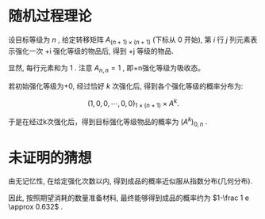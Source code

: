 # 随机过程理论

设目标等级为 $n$ , 给定转移矩阵 $A_{(n+1)\times (n+1)}$ (下标从 $0$ 开始), 第 $i$ 行 $j$ 列元素表示强化一次 +i 强化等级的物品后, 得到 +j 等级的物品.

显然, 每行元素和为 $1$ . 注意 $A_{n,n}=1$ , 即+n强化等级为吸收态。

若初始强化等级为+0, 经过恰好 $k$ 次强化后, 得到各个强化等级的概率分布为:

$$
(1, 0, 0, \cdots , 0, 0)_{1\times(n+1)}\times A^k.
$$

于是在经过k次强化后，得到目标强化等级物品的概率为 $(A^k)_{0,n}$ .

# 未证明的猜想

由无记忆性, 在给定强化次数以内, 得到成品的概率近似服从指数分布(几何分布).

因此, 按照期望消耗的数量准备材料, 最终能够得到成品的概率约为 $1-\frac 1 e \approx 0.632$ .


